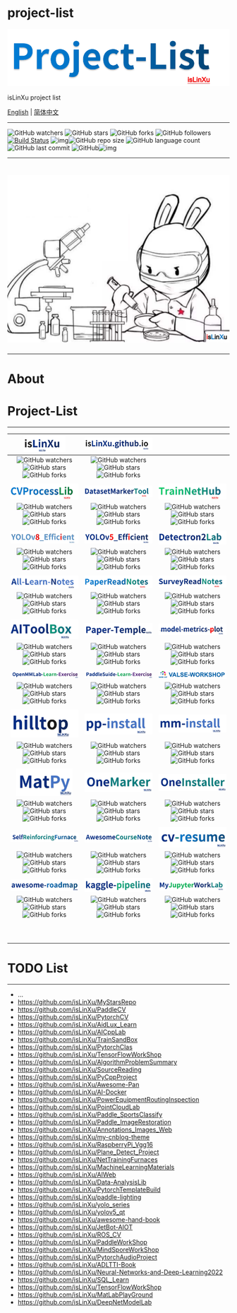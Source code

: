# project-list
![](./docs/img/logo.png)

isLinXu project list

[English](README.md) | [简体中文](README.zh-CN.md)


---

![GitHub watchers](https://img.shields.io/github/watchers/isLinXu/project-list.svg?style=social) ![GitHub stars](https://img.shields.io/github/stars/isLinXu/project-list.svg?style=social) ![GitHub forks](https://img.shields.io/github/forks/isLinXu/project-list.svg?style=social) ![GitHub followers](https://img.shields.io/github/followers/isLinXu.svg?style=social)
 [![Build Status](https://img.shields.io/endpoint.svg?url=https%3A%2F%2Factions-badge.atrox.dev%2Fatrox%2Fsync-dotenv%2Fbadge&style=flat)](https://github.com/isLinXu/project-list)  ![img](https://badgen.net/badge/icon/learning?icon=deepscan&label)![GitHub repo size](https://img.shields.io/github/repo-size/isLinXu/project-list.svg?style=flat-square) ![GitHub language count](https://img.shields.io/github/languages/count/isLinXu/project-list)  ![GitHub last commit](https://img.shields.io/github/last-commit/isLinXu/project-list) ![GitHub](https://img.shields.io/github/license/isLinXu/project-list.svg?style=flat-square)![img](https://hits.dwyl.com/isLinXu/project-list.svg)

---
# ![](./docs/img/isLinXu-bg.png)

---

# About





# Project-List

---

| [<img src="./docs/img/isLinXu.png" style="zoom:15%;" />](https://github.com/isLinXu/isLinXu) | [![](./docs/img/isLinXu.github.io.png)](https://github.com/isLinXu/isLinXu.github.io) |                                                              |
| :-------------------------------: | :--: | :--: |
| ![GitHub watchers](https://img.shields.io/github/watchers/isLinXu/isLinXu.svg?style=social) ![GitHub stars](https://img.shields.io/github/stars/isLinXu/isLinXu.svg?style=social) ![GitHub forks](https://img.shields.io/github/forks/isLinXu/isLinXu.svg?style=social) | ![GitHub watchers](https://img.shields.io/github/watchers/isLinXu/isLinXu.github.io.svg?style=social) ![GitHub stars](https://img.shields.io/github/stars/isLinXu/isLinXu.github.io.svg?style=social) ![GitHub forks](https://img.shields.io/github/forks/isLinXu/isLinXu.github.io.svg?style=social) |      |
|  |  | |
| [![](./docs/img/CVProcessLib.png)](https://github.com/isLinXu/CVProcessLib) | [![](./docs/img/DatasetMarkerTool.png)](https://github.com/isLinXu/DatasetMarkerTool) | [![](./docs/img/TrainNetHub.png)](https://github.com/isLinXu/TrainNetHub) |
| ![GitHub watchers](https://img.shields.io/github/watchers/isLinXu/CVProcessLib.svg?style=social) ![GitHub stars](https://img.shields.io/github/stars/isLinXu/CVProcessLib.svg?style=social) ![GitHub forks](https://img.shields.io/github/forks/isLinXu/CVProcessLib.svg?style=social) | ![GitHub watchers](https://img.shields.io/github/watchers/isLinXu/DatasetMarkerTool.svg?style=social) ![GitHub stars](https://img.shields.io/github/stars/isLinXu/DatasetMarkerTool.svg?style=social) ![GitHub forks](https://img.shields.io/github/forks/isLinXu/DatasetMarkerTool.svg?style=social) | ![GitHub watchers](https://img.shields.io/github/watchers/isLinXu/TrainNetHub.svg?style=social) ![GitHub stars](https://img.shields.io/github/stars/isLinXu/TrainNetHub.svg?style=social) ![GitHub forks](https://img.shields.io/github/forks/isLinXu/TrainNetHub.svg?style=social) |
|  |  |  |
| [![](./docs/img/YOLOv8_Efficient.png)](https://github.com/isLinXu/YOLOv8_Efficient) | [![](./docs/img/YOLOv5_Efficient.png)](https://github.com/isLinXu/YOLOv5_Efficient) | [![](./docs/img/Detectron2Lab.png)](https://github.com/isLinXu/Detectron2Lab) |
| ![GitHub watchers](https://img.shields.io/github/watchers/isLinXu/YOLOv8_Efficient.svg?style=social) ![GitHub stars](https://img.shields.io/github/stars/isLinXu/YOLOv8_Efficient.svg?style=social) ![GitHub forks](https://img.shields.io/github/forks/isLinXu/YOLOv8_Efficient.svg?style=social) | ![GitHub watchers](https://img.shields.io/github/watchers/isLinXu/YOLOv5_Efficient.svg?style=social) ![GitHub stars](https://img.shields.io/github/stars/isLinXu/YOLOv5_Efficient.svg?style=social) ![GitHub forks](https://img.shields.io/github/forks/isLinXu/YOLOv5_Efficient.svg?style=social) | ![GitHub watchers](https://img.shields.io/github/watchers/isLinXu/Detectron2Lab.svg?style=social) ![GitHub stars](https://img.shields.io/github/stars/isLinXu/Detectron2Lab.svg?style=social) ![GitHub forks](https://img.shields.io/github/forks/isLinXu/Detectron2Lab.svg?style=social) |
|  |  |  |
| [![](./docs/img/All-Learn-Notes.png)](https://github.com/isLinXu/All-Learn-Notes) | [![](./docs/img/PaperReadNotes.png)](https://github.com/isLinXu/PaperReadNotes) | [![](./docs/img/SurveyReadNotes.png)](https://github.com/isLinXu/SurveyReadNotes) |
| ![GitHub watchers](https://img.shields.io/github/watchers/isLinXu/All-Learn-Notes.svg?style=social) ![GitHub stars](https://img.shields.io/github/stars/isLinXu/All-Learn-Notes.svg?style=social) ![GitHub forks](https://img.shields.io/github/forks/isLinXu/All-Learn-Notes.svg?style=social) | ![GitHub watchers](https://img.shields.io/github/watchers/isLinXu/PaperReadNotes.svg?style=social) ![GitHub stars](https://img.shields.io/github/stars/isLinXu/PaperReadNotes.svg?style=social) ![GitHub forks](https://img.shields.io/github/forks/isLinXu/PaperReadNotes.svg?style=social) | ![GitHub watchers](https://img.shields.io/github/watchers/isLinXu/SurveyReadNotes.svg?style=social) ![GitHub stars](https://img.shields.io/github/stars/isLinXu/SurveyReadNotes.svg?style=social) ![GitHub forks](https://img.shields.io/github/forks/isLinXu/SurveyReadNotes.svg?style=social) |
|  |  |  |
| [![](./docs/img/AIToolBox.png)](https://github.com/isLinXu/AIToolBox) | [![](./docs/img/Paper-Temple.png)](https://github.com/isLinXu/paper-temple) | [![](./docs/img/model-metrics-plot.png)](https://github.com/isLinXu/model-metrics-plot) |
| ![GitHub watchers](https://img.shields.io/github/watchers/isLinXu/AIToolBox.svg?style=social) ![GitHub stars](https://img.shields.io/github/stars/isLinXu/AIToolBox.svg?style=social) ![GitHub forks](https://img.shields.io/github/forks/isLinXu/AIToolBox.svg?style=social) | ![GitHub watchers](https://img.shields.io/github/watchers/isLinXu/Paper-Temple.svg?style=social) ![GitHub stars](https://img.shields.io/github/stars/isLinXu/Paper-Temple.svg?style=social) ![GitHub forks](https://img.shields.io/github/forks/isLinXu/Paper-Temple.svg?style=social) | ![GitHub watchers](https://img.shields.io/github/watchers/isLinXu/model-metrics-plot.svg?style=social) ![GitHub stars](https://img.shields.io/github/stars/isLinXu/model-metrics-plot.svg?style=social) ![GitHub forks](https://img.shields.io/github/forks/isLinXu/model-metrics-plot.svg?style=social) |
|  | |  |
| [![](./docs/img/OpenMMLab-Learn-Exercise.png)](https://github.com/isLinXu/OpenMMLab-Learn-Exercise) | [![](./docs/img/PaddleSuide-Learn-Exercise.png)](https://github.com/isLinXu/PaddleSuide-Learn-Exercise) | [![](./docs/img/VALSE-WORKSHOP.png)](https://github.com/isLinXu/VALSE-WORKSHOP) |
| ![GitHub watchers](https://img.shields.io/github/watchers/isLinXu/OpenMMLab-Learn-Exercise.svg?style=social) ![GitHub stars](https://img.shields.io/github/stars/isLinXu/OpenMMLab-Learn-Exercise.svg?style=social) ![GitHub forks](https://img.shields.io/github/forks/isLinXu/OpenMMLab-Learn-Exercise.svg?style=social) | ![GitHub watchers](https://img.shields.io/github/watchers/isLinXu/PaddleSuide-Learn-Exercise.svg?style=social) ![GitHub stars](https://img.shields.io/github/stars/isLinXu/PaddleSuide-Learn-Exercise.svg?style=social) ![GitHub forks](https://img.shields.io/github/forks/isLinXu/PaddleSuide-Learn-Exercise.svg?style=social) | ![GitHub watchers](https://img.shields.io/github/watchers/isLinXu/VALSE-WORKSHOP.svg?style=social) ![GitHub stars](https://img.shields.io/github/stars/isLinXu/VALSE-WORKSHOP.svg?style=social) ![GitHub forks](https://img.shields.io/github/forks/isLinXu/VALSE-WORKSHOP.svg?style=social) |
|  |                                                              | |
| [![](./docs/img/hilltop.png)](https://github.com/isLinXu/hilltop) | [![](./docs/img/pp-install.png)](https://github.com/isLinXu/pp-install) | [![](./docs/img/mm-install.png)](https://github.com/isLinXu/mm-install) |
| ![GitHub watchers](https://img.shields.io/github/watchers/isLinXu/hilltop.svg?style=social) ![GitHub stars](https://img.shields.io/github/stars/isLinXu/hilltop.svg?style=social) ![GitHub forks](https://img.shields.io/github/forks/isLinXu/hilltop.svg?style=social) | ![GitHub watchers](https://img.shields.io/github/watchers/isLinXu/pp-install.svg?style=social) ![GitHub stars](https://img.shields.io/github/stars/isLinXu/pp-install.svg?style=social) ![GitHub forks](https://img.shields.io/github/forks/isLinXu/pp-install.svg?style=social) | ![GitHub watchers](https://img.shields.io/github/watchers/isLinXu/mm-install.svg?style=social) ![GitHub stars](https://img.shields.io/github/stars/isLinXu/mm-install.svg?style=social) ![GitHub forks](https://img.shields.io/github/forks/isLinXu/mm-install.svg?style=social) |
|  |  |  |
| [<img src="./docs/img/MatPy.png" style="zoom:25%;" />](https://github.com/isLinXu/MatPy) | [![](./docs/img/OneMarker.png)](https://github.com/isLinXu/OneMarker) | [![](./docs/img/OneInstaller.png)](https://github.com/isLinXu/OneInstaller) |
| ![GitHub watchers](https://img.shields.io/github/watchers/isLinXu/MatPy.svg?style=social) ![GitHub stars](https://img.shields.io/github/stars/isLinXu/MatPy.svg?style=social) ![GitHub forks](https://img.shields.io/github/forks/isLinXu/MatPy.svg?style=social) | ![GitHub watchers](https://img.shields.io/github/watchers/isLinXu/OneMarker.svg?style=social) ![GitHub stars](https://img.shields.io/github/stars/isLinXu/OneMarker.svg?style=social) ![GitHub forks](https://img.shields.io/github/forks/isLinXu/OneMarker.svg?style=social) | ![GitHub watchers](https://img.shields.io/github/watchers/isLinXu/OneInstaller.svg?style=social) ![GitHub stars](https://img.shields.io/github/stars/isLinXu/OneInstaller.svg?style=social) ![GitHub forks](https://img.shields.io/github/forks/isLinXu/OneInstaller.svg?style=social) |
| | | |
| [<img src="./docs/img/SelfReinforcingFurnace.png" style="zoom:100%;" />](https://github.com/isLinXu/SelfReinforcingFurnace) | [<img src="./docs/img/AwesomeCourseNote.png" style="zoom:100%;" />](https://github.com/isLinXu/AwesomeCourseNote) | [<img src="./docs/img/cv-resume.png" style="zoom:100%;" />](https://github.com/isLinXu/cv-resume) |
| ![GitHub watchers](https://img.shields.io/github/watchers/isLinXu/Self-ReinforcingFurnace.svg?style=social) ![GitHub stars](https://img.shields.io/github/stars/isLinXu/Self-ReinforcingFurnace.svg?style=social) ![GitHub forks](https://img.shields.io/github/forks/isLinXu/Self-ReinforcingFurnace.svg?style=social) | ![GitHub watchers](https://img.shields.io/github/watchers/isLinXu/awesome-course-notes.svg?style=social) ![GitHub stars](https://img.shields.io/github/stars/isLinXu/awesome-course-notes.svg?style=social) ![GitHub forks](https://img.shields.io/github/forks/isLinXu/awesome-course-notes.svg?style=social) | ![GitHub watchers](https://img.shields.io/github/watchers/isLinXu/cv-resume.svg?style=social) ![GitHub stars](https://img.shields.io/github/stars/isLinXu/cv-resume.svg?style=social) ![GitHub forks](https://img.shields.io/github/forks/isLinXu/cv-resume.svg?style=social) |
|  | |  |
| [<img src="./docs/img/awesome-roadmap.png" style="zoom:100%;" />](https://github.com/isLinXu/awesome-road-map) | [<img src="./docs/img/kaggle-pipeline.png" style="zoom:100%;" />](https://github.com/isLinXu/kaggle-pipeline) | [<img src="./docs/img/MyJupyterWorkLab.png" style="zoom:100%;" />](https://github.com/isLinXu/MyJupyterWorkLab) |
| ![GitHub watchers](https://img.shields.io/github/watchers/isLinXu/awesome-road-map.svg?style=social) ![GitHub stars](https://img.shields.io/github/stars/isLinXu/awesome-road-map.svg?style=social) ![GitHub forks](https://img.shields.io/github/forks/isLinXu/awesome-road-map.svg?style=social) | ![GitHub watchers](https://img.shields.io/github/watchers/isLinXu/kaggle-pipeline.svg?style=social) ![GitHub stars](https://img.shields.io/github/stars/isLinXu/kaggle-pipeline.svg?style=social) ![GitHub forks](https://img.shields.io/github/forks/isLinXu/kaggle-pipeline.svg?style=social) | ![GitHub watchers](https://img.shields.io/github/watchers/isLinXu/MyJupyterWorkLab.svg?style=social) ![GitHub stars](https://img.shields.io/github/stars/isLinXu/MyJupyterWorkLab.svg?style=social) ![GitHub forks](https://img.shields.io/github/forks/isLinXu/MyJupyterWorkLab.svg?style=social) |
| |  |  |
| |  |  |
| |  |  |
| |  |  |
| |  |  |
| |  |  |
| |  |  |
| |  |  |
| |  |  |
| |  |  |



# TODO List

---

- …
- https://github.com/isLinXu/MyStarsRepo
- https://github.com/isLinXu/PaddleCV
- https://github.com/isLinXu/PytorchCV
- https://github.com/isLinXu/AidLux_Learn
- https://github.com/isLinXu/AICppLab
- https://github.com/isLinXu/TrainSandBox
- https://github.com/isLinXu/PytorchClas
- https://github.com/isLinXu/TensorFlowWorkShop
- https://github.com/isLinXu/AlgorithmProblemSummary
- https://github.com/isLinXu/SourceReading
- https://github.com/isLinXu/PyCppProject
- https://github.com/isLinXu/Awesome-Pan
- https://github.com/isLinXu/AI-Docker
- https://github.com/isLinXu/PowerEquipmentRoutingInspection
- https://github.com/isLinXu/PointCloudLab
- https://github.com/isLinXu/Paddle_SportsClassify
- https://github.com/isLinXu/Paddle_ImageRestoration
- https://github.com/isLinXu/Annotations_Images_Web
- https://github.com/isLinXu/my-cnblog-theme
- https://github.com/isLinXu/RaspberryPi_Vgg16
- https://github.com/isLinXu/Plane_Detect_Project
- https://github.com/isLinXu/NetTrainingFurnaces
- https://github.com/isLinXu/MachineLearningMaterials
- https://github.com/isLinXu/AIWeb
- https://github.com/isLinXu/Data-AnalysisLib
- https://github.com/isLinXu/PytorchTemplateBuild
- https://github.com/isLinXu/paddle-lighting
- https://github.com/isLinXu/yolo_series
- https://github.com/isLinXu/yolov5_qt
- https://github.com/isLinXu/awesome-hand-book
- https://github.com/isLinXu/JetBot-AIOT
- https://github.com/isLinXu/ROS_CV
- https://github.com/isLinXu/PaddleWorkShop
- https://github.com/isLinXu/MindSporeWorkShop
- https://github.com/isLinXu/PytorchAudioProject
- https://github.com/isLinXu/ADLTTI-Book
- https://github.com/isLinXu/Neural-Networks-and-Deep-Learning2022
- https://github.com/isLinXu/SQL_Learn
- https://github.com/isLinXu/TensorFlowWorkShop
- https://github.com/isLinXu/MatLabPlayGround
- https://github.com/isLinXu/DeepNetModelLab
